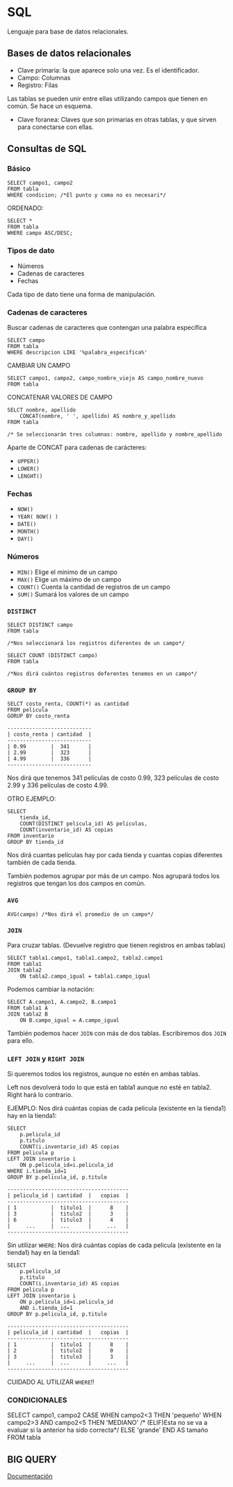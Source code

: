 # SQL

Lenguaje para base de datos relacionales. 

## Bases de datos relacionales

* Clave primaria: la que aparece solo una vez. Es el identificador. 
* Campo: Columnas
* Registro: Filas

Las tablas se pueden unir entre ellas utilizando campos que tienen en común. Se hace un esquema. 

* Clave foranea: Claves que son primarias en otras tablas, y que sirven para conectarse con ellas. 

## Consultas de SQL

### Básico

``` 
SELECT campo1, campo2 
FROM tabla 
WHERE condicion; /*El punto y coma no es necesari*/
```
ORDENADO:
```
SELECT * 
FROM tabla 
WHERE campo ASC/DESC;
```

### Tipos de dato

* Números
* Cadenas de caracteres
* Fechas

Cada tipo de dato tiene una forma de manipulación. 

### Cadenas de caracteres

Buscar cadenas de caracteres que contengan una palabra específica
```
SELECT campo
FROM tabla
WHERE descripcion LIKE '%palabra_especifica%'
```

CAMBIAR UN CAMPO
```
SELECT campo1, campo2, campo_nombre_viejo AS campo_nombre_nuevo
FROM tabla
```
CONCATENAR VALORES DE CAMPO
```
SELCT nombre, apellido
    CONCAT(nombre, ' ', apellido) AS nombre_y_apellido
FROM tabla

/* Se seleccionarán tres columnas: nombre, apellido y nombre_apellido
```

Aparte de CONCAT para cadenas de carácteres:

* `UPPER()`
* `LOWER()`
* `LENGHT()`

### Fechas

* `NOW()`
* `YEAR( NOW() )`
* `DATE()`
* `MONTH()`
* `DAY()`

### Números

* `MIN()` Elige el mínimo de un campo
* `MAX()` Elige un máximo de un campo
* `COUNT()` Cuenta la cantidad de registros de un campo
* `SUM()` Sumará los valores de un campo

### `DISTINCT`

```
SELECT DISTINCT campo
FROM tabla

/*Nos seleccionará los registros diferentes de un campo*/
```

```
SELECT COUNT (DISTINCT campo)
FROM tabla

/*Nos dirá cuántos registros deferentes tenemos en un campo*/
```
### `GROUP BY`
```
SELCT costo_renta, COUNT(*) as cantidad
FROM pelicula
GORUP BY costo_renta
```
```
---------------------------
| costo_renta | cantidad  |
---------------------------
| 0.99        |  341      |
| 2.99        |  323      |
| 4.99        |  336      |
---------------------------
```
Nos dirá que tenemos 341 películas de costo 0.99, 323 películas de costo 2.99 y 336 películas de costo 4.99.

OTRO EJEMPLO:

```
SELECT
    tienda_id,
    COUNT(DISTINCT pelicula_id) AS peliculas,
    COUNT(inventario_id) AS copias
FROM inventario
GROUP BY tienda_id
```

Nos dirá cuantas películas hay por cada tienda y cuantas copias diferentes también de cada tienda.

También podemos agrupar por más de un campo. Nos agrupará todos los registros que tengan los dos campos en común. 

### `AVG`

```
AVG(campo) /*Nos dirá el promedio de un campo*/
```

### `JOIN`
Para cruzar tablas. (Devuelve registro que tienen registros en ambas tablas)

```
SELECT tabla1.campo1, tabla1.campo2, tabla2.campo1
FROM tabla1
JOIN tabla2
    ON tabla2.campo_igual = tabla1.campo_igual
```

Podemos cambiar la notación:
```
SELECT A.campo1, A.campo2, B.campo1
FROM tabla1 A
JOIN tabla2 B
    ON B.campo_igual = A.campo_igual
```

También podemos hacer `JOIN` con más de dos tablas. Escribiremos dos `JOIN` para ello.

### `LEFT JOIN` y `RIGHT JOIN`

Si queremos todos los registros, aunque no estén en ambas tablas. 

Left nos devolverá todo lo que está en tabla1 aunque no esté en tabla2. Right hará lo contrario.

EJEMPLO: Nos dirá cuántas copias de cada pelicula (existente en la tienda1) hay en la tienda1:

```
SELECT
    p.pelicula_id
    p.titulo
    COUNT(i.inventario_id) AS copias
FROM pelicula p
LEFT JOIN inventario i
    ON p.pelicula_id=i.pelicula_id
WHERE i.tienda_id=1
GROUP BY p.pelicula_id, p.titulo
```
```
---------------------------------------
| pelicula_id | cantidad  |   copias  |
---------------------------------------
| 1           |  titulo1  |      8    |
| 3           |  titulo2  |      3    |
| 6           |  titulo3  |      4    |
|     ...     |  ...      |     ...   |
---------------------------------------
```
Sin utilizar `WHERE`:
Nos dirá cuántas copias de cada pelicula (existente en la tienda1) hay en la tienda1:

```
SELECT
    p.pelicula_id
    p.titulo
    COUNT(i.inventario_id) AS copias
FROM pelicula p
LEFT JOIN inventario i
    ON p.pelicula_id=i.pelicula_id
    AND i.tienda_id=1
GROUP BY p.pelicula_id, p.titulo
```
```
---------------------------------------
| pelicula_id | cantidad  |   copias  |
---------------------------------------
| 1           |  titulo1  |      8    |
| 2           |  titulo2  |      0    |
| 3           |  titulo3  |      3    |
|     ...     |  ...      |     ...   |
---------------------------------------
```
CUIDADO AL UTILIZAR `WHERE`!!

### CONDICIONALES
SELECT campo1, campo2
    CASE 
        WHEN campo2<3 THEN 'pequeño'
        WHEN campo2>3 AND campo2<5 THEN 'MEDIANO' /* (ELIF)Esta no se va a evaluar si la anterior ha sido correcta*/
        ELSE 'grande'
        END AS tamaño
FROM tabla

## BIG QUERY

[Documentación](https://cloud.google.com/bigquery/docs/reference/standard-sql/dml-syntax#merge_statement)





